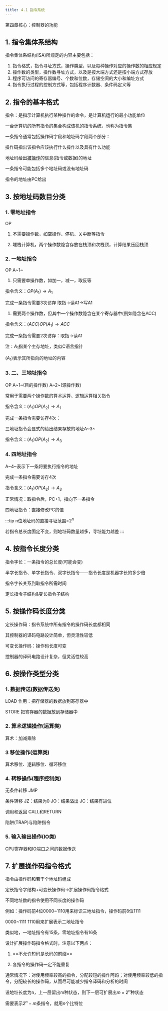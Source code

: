 ```yaml
---
title: 4.1 指令系统
---
```


第四章核心：控制器的功能

## 1. 指令集体系结构

指令集体系结构(ISA)所规定的内容主要包括：

1. 指令格式，指令寻址方式，操作类型，以及每种操作对应的操作数的相应规定
2. 操作数的类型，操作数寻址方式，以及是按大端方式还是按小端方式存放
3. 程序可访问的寄存器编号、个数和位数，存储空间的大小和编址方式
4. 指令执行过程的控制方式等，包括程序计数器、条件码定义等

## 2. 指令的基本格式
指令：是指示计算机执行某种操作的命令，是计算机运行的最小功能单位

一台计算机的所有指令的集合构成该机的指令系统，也称为指令集

一条指令通常包括操作码字段和地址码字段两个部分：

操作码指出该指令应该执行什么操作以及具有什么功能

地址码给出<u>被操作</u>的信息(指令或数据)的地址

一条指令可能包括多个地址码或没有地址码

指令的地址由PC给出


## 3. 按地址码数目分类


### 1. 零地址指令

OP

1. 不需要操作数，如空操作、停机、关中断等指令

2. 堆栈计算机，两个操作数隐含存放在栈顶和次栈顶，计算结果压回栈顶

### 2. 一地址指令

OP A~1~

1. 只需要单操作数，如加一，减一，取反等

指令含义：$OP(A_1)\to A_1$

完成一条指令需要3次访存 取指→读A1→写A1

1. 需要两个操作数，但其中一个操作数隐含在某个寄存器中(例如隐含在ACC)

指令含义：$(ACC)OP(A_1)\to ACC$

完成一条指令需要2次访存：取指→读A1


注：$A_1$指某个主存地址，类似C语言指针

$(A_1)$表示其所指向的地址的内容

### 3. 二、三地址指令

OP A~1~(目的操作数) A~2~(源操作数)

常用于需要两个操作数的算术运算、逻辑运算相关指令

指令含义：$(A_1)OP(A_2)\to A_1$

完成一条指令需要访存4次：

三地址指令会显式的给出结果存放的地址A~3~

指令含义：$(A_1)OP(A_2)\to A_3$

### 4. 四地址指令

A~4~表示下一条将要执行指令的地址

完成一条指令需要访存4次

指令含义：$(A_1)OP(A_2)\to A_3$

正常情况：取指令后，PC+1，指向下一条指令

四地址指令：直接修改PC的值


:::tip
n位地址码的直接寻址范围=$2^n$

若指令总长度固定不变，则地址码数量越多，寻址能力越差
:::


## 4. 按指令长度分类

指令字长：一条指令的总长度(可能会变)

半字长指令、单字长指令、双字长指令——指令长度是机器字长的多少倍

指令字长关系到取指令所需时间

定长指令子结构&变长指令子结构

## 5. 按操作码长度分类

定长操作码：指令系统中所有指令的操作码长度都相同

其控制器的译码电路设计简单，但灵活性较低

可变长操作码：操作码长度可变

控制器的译码电路设计复杂，但灵活性较高

## 6. 按操作类型分类


### 1. 数据传送(数据传送类)
LOAD 作用：把存储器的数据放到寄存器中

STORE 把寄存器的数据放到存储器中

### 2. 算术逻辑操作(运算类)
算术：加减乘除

### 3 移位操作(运算类)
算术移位、逻辑移位、循环移位

### 4. 转移操作(程序控制类)

无条件转移 JMP

条件转移 JZ：结果为0 JO：结果溢出 JC：结果有进位

调用和返回 CALL和RETURN

陷阱(TRAP)与陷阱指令

### 5. 输入输出操作(IO类)

CPU寄存器和IO端口之间的数据传送

## 7. 扩展操作码指令格式

指令由操作码和若干个地址码组成

定长指令字结构+可变长操作码→扩展操作码指令格式

不同地址数的指令使用不同长度的操作码

例如：操作码前4位0000\~1110用来标识三地址指令，操作码前8位1111

 0000\~1111 1110用来扩展表示二地址指令

类似地，一地址指令有15条，零地址指令有16条

设计扩展操作码指令格式时，注意以下两点：

1. ==不允许短码是长码的前缀==

2. 各指令的操作码一定不能重复

通常情况下：对使用频率较高的指令，分配较短的操作阿妈；对使用频率较低的指令，分配较长的操作码，从而尽可能减少指令译码和分析的时间

设地址长度为n，上一层留出m种状态，则下一层可扩展出$m×2^n$种状态

需要表示$2^n-m$条指令，就用$n$个比特位





